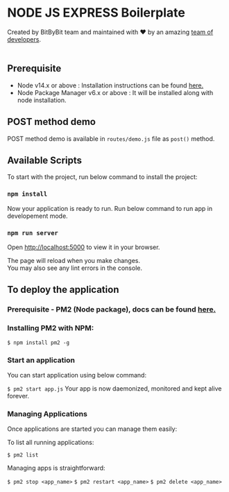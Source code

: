 # NODE JS EXPRESS Boilerplate

<div>
  Created by BitByBit team and maintained with ❤️ by an amazing <a href="https://www.hackerearth.com/challenges/hackathon/airbus-aerothon-40-finale/dashboard/1bfeeee/team/">team of developers</a>.
</div><br />

## Prerequisite

- Node v14.x or above : Installation instructions can be found [here.](https://nodejs.dev/learn/how-to-install-nodejs)
- Node Package Manager v6.x or above : It will be installed along with node installation.

## POST method demo

POST method demo is available in `routes/demo.js` file as `post()` method.

## Available Scripts

To start with the project, run below command to install the project:

### `npm install`

Now your application is ready to run. Run below command to run app in developement mode.

### `npm run server`

Open [http://localhost:5000](http://localhost:5000) to view it in your browser.

The page will reload when you make changes.\
You may also see any lint errors in the console.

## To deploy the application

### Prerequisite - PM2 (Node package), docs can be found [here.](https://www.npmjs.com/package/pm2)

### Installing PM2 with NPM:

`$ npm install pm2 -g`

### Start an application

You can start application using below command:

`$ pm2 start app.js`
Your app is now daemonized, monitored and kept alive forever.

### Managing Applications

Once applications are started you can manage them easily:

To list all running applications:

`$ pm2 list`

Managing apps is straightforward:

`$ pm2 stop <app_name>`
`$ pm2 restart <app_name>`
`$ pm2 delete <app_name>`
